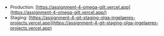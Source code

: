 - Production: [https://assignment-4-omega-gilt.vercel.app](https://assignment-4-omega-gilt.vercel.app/)
- Staging: [https://assignment-4-git-staging-olga-ingelaeres-projects.vercel.app](https://assignment-4-git-staging-olga-ingelaeres-projects.vercel.app)

